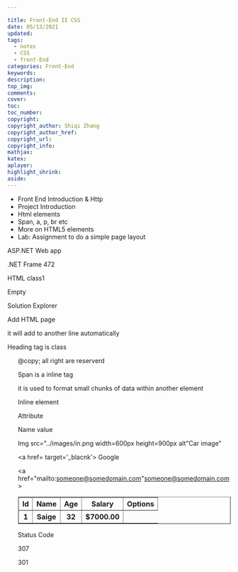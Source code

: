 ```yaml
---

title: Front-End II CSS
date: 05/13/2021
updated: 
tags: 
  - notes
  - CSS
  - front-End
categories: Front-End
keywords: 
description: 
top_img: 
comments: 
cover: 
toc: 
toc_number: 
copyright:
copyright_author: Shiqi Zhang
copyright_author_href:
copyright_url:
copyright_info:
mathjax:
katex:
aplayer:
highlight_shrink:
aside:
---
```


- Front End Introduction & Http
- Project Introduction
- Html elements
- Span, a, p, br etc
- More on HTML5 elements
- Lab: Assignment to do a simple page layout

ASP.NET Web app 

.NET Frame 472

HTML class1

Empty

Solution Explorer 

Add HTML page 

it will add to another line automatically

Heading tag is class

<ol start=11 type='A'>

@copy; all right are reserverd

<div align='center' id='header'>
  
</div>

 Span is a inline tag

 it is used to format small chunks of data within another element

Inline element

Attribute

Name value

Img src="../images/in.png width=600px height=900px alt"Car image"

<a href= target='_blacnk'> Google</a>

<a href="mailto:someone@somedomain.com"someone@somedomain.com>

<Table border="1" width="600px" align="center" cellspacing="0" cellpadding="10">
  <tr>
        <th>Id</th>
    		<th>Name</th>
    <th>Age</th>
    <th>Salary</th>
    <th colspan="3">Options</th>
  </tr>
    <tr>
        <th>1</th>
    		<th>Saige</th>
    <th>32</th>
    <th>$7000.00</th>
  </tr>
</Table>



Status Code 

307 

301

